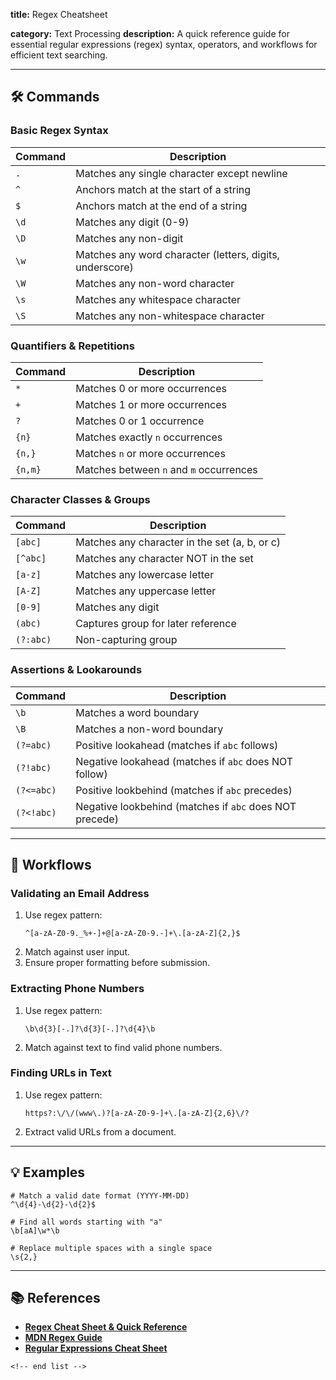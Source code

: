 **title:** Regex Cheatsheet

**category:** Text Processing
**description:** A quick reference guide for essential regular expressions (regex) syntax, operators, and workflows for efficient text searching.

---

## 🛠️ Commands

### **Basic Regex Syntax**

| Command | Description                                              |
| ------- | -------------------------------------------------------- |
| `.`   | Matches any single character except newline              |
| `^`   | Anchors match at the start of a string                   |
| `$`   | Anchors match at the end of a string                     |
| `\d`  | Matches any digit (0-9)                                  |
| `\D`  | Matches any non-digit                                    |
| `\w`  | Matches any word character (letters, digits, underscore) |
| `\W`  | Matches any non-word character                           |
| `\s`  | Matches any whitespace character                         |
| `\S`  | Matches any non-whitespace character                     |

### **Quantifiers & Repetitions**

| Command   | Description                                 |
| --------- | ------------------------------------------- |
| `*`     | Matches 0 or more occurrences               |
| `+`     | Matches 1 or more occurrences               |
| `?`     | Matches 0 or 1 occurrence                   |
| `{n}`   | Matches exactly `n` occurrences           |
| `{n,}`  | Matches `n` or more occurrences           |
| `{n,m}` | Matches between `n` and `m` occurrences |

### **Character Classes & Groups**

| Command     | Description                                   |
| ----------- | --------------------------------------------- |
| `[abc]`   | Matches any character in the set (a, b, or c) |
| `[^abc]`  | Matches any character NOT in the set          |
| `[a-z]`   | Matches any lowercase letter                  |
| `[A-Z]`   | Matches any uppercase letter                  |
| `[0-9]`   | Matches any digit                             |
| `(abc)`   | Captures group for later reference            |
| `(?:abc)` | Non-capturing group                           |

### **Assertions & Lookarounds**

| Command      | Description                                               |
| ------------ | --------------------------------------------------------- |
| `\b`       | Matches a word boundary                                   |
| `\B`       | Matches a non-word boundary                               |
| `(?=abc)`  | Positive lookahead (matches if `abc` follows)           |
| `(?!abc)`  | Negative lookahead (matches if `abc` does NOT follow)   |
| `(?<=abc)` | Positive lookbehind (matches if `abc` precedes)         |
| `(?<!abc)` | Negative lookbehind (matches if `abc` does NOT precede) |

---

## 🔄 Workflows

### **Validating an Email Address**

1. Use regex pattern:
   ```regex
   ^[a-zA-Z0-9._%+-]+@[a-zA-Z0-9.-]+\.[a-zA-Z]{2,}$
   ```
2. Match against user input.
3. Ensure proper formatting before submission.

### **Extracting Phone Numbers**

1. Use regex pattern:
   ```regex
   \b\d{3}[-.]?\d{3}[-.]?\d{4}\b
   ```
2. Match against text to find valid phone numbers.

### **Finding URLs in Text**

1. Use regex pattern:
   ```regex
   https?:\/\/(www\.)?[a-zA-Z0-9-]+\.[a-zA-Z]{2,6}\/?
   ```
2. Extract valid URLs from a document.

---

## 💡 Examples

```regex
# Match a valid date format (YYYY-MM-DD)
^\d{4}-\d{2}-\d{2}$

# Find all words starting with "a"
\b[aA]\w*\b

# Replace multiple spaces with a single space
\s{2,}
```

---

## 📚 References

- **[Regex Cheat Sheet &amp; Quick Reference](https://quickref.me/regex.html)**
- **[MDN Regex Guide](https://developer.mozilla.org/en-US/docs/Web/JavaScript/Guide/Regular_expressions/Cheatsheet)**
- **[Regular Expressions Cheat Sheet](https://cheatography.com/davechild/cheat-sheets/regular-expressions/)**

```
<!-- end list -->
```
